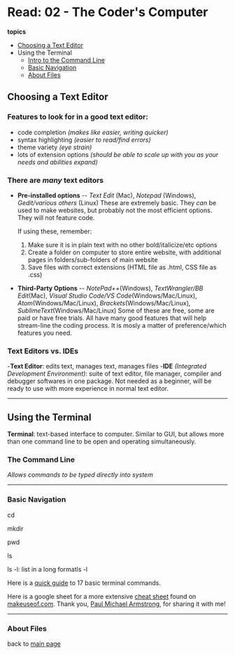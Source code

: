 # Read: 02 - The Coder's Computer
**topics**
* [Choosing a Text Editor](https://codefellows.github.io/code-102-guide/curriculum/class-02/Choosing-A-Text-Editor--The-Older-Coder.pdf)
* Using the Terminal
  * [Intro to the Command Line](https://ryanstutorials.net/linuxtutorial/commandline.php) 
  * [Basic Navigation](https://ryanstutorials.net/linuxtutorial/navigation.php)
  * [About Files](https://ryanstutorials.net/linuxtutorial/aboutfiles.php)

## Choosing a Text Editor

### Features to look for in a good text editor:
- code completion *(makes like easier, writing quicker)*
- syntax highlighting *(easier to read/find errors)*
- theme variety *(eye strain)*
- lots of extension options *(should be able to scale up with you as your needs and abilities expand)*

### There are *many* text editors
- **Pre-installed options** -- *Text Edit* (Mac), *Notepad* (Windows), *Gedit/various others* (Linux)
 These are extremely basic. They *can* be used to make websites, but probably not the most efficient options. They will not feature code.
 
   If using these, remember: 
   1. Make sure it is in plain text with no other bold/italicize/etc options
   2. Create a folder on computer to store entire website, with additional pages in folders/sub-folders of main website
   3. Save files with correct extensions (HTML file as .html, CSS file as .css)

- **Third-Party Options** -- *NotePad++*(Windows), *TextWrangler/BB Edit*(Mac), *Visual Studio Code/VS Code*(Windows/Mac/Linux), *Atom*(Windows/Mac/Linux), *Brackets*(Windows/Mac/Linux), *SublimeText*(Windows/Mac/Linux)
 Some of these are free, some are paid or have free trials. All have many good features that will help stream-line the coding process. It is mosly a matter of preference/which features you need.
 
 ### Text Editors vs. IDEs
 
 -**Text Editor**: edits text, manages text, manages files
 -**IDE** *(Integrated Development Environment)*: suite of text editor, file manager, compiler and debugger softwares in one package. Not needed as a beginner, will be ready to use with more experience in normal text editor.
 
 --------------------------------------------------------------------------------------------------------------
 
 ## Using the Terminal
 
 **Terminal**: text-based interface to computer. Similar to GUI, but allows more than one command line to be open and operating simultaneously.
 
 ### The Command Line
 
 *Allows commands to be typed directly into system*
 
 ***
 
 ### Basic Navigation
 
 cd
 
 mkdir
 
 pwd
 
 ls
 
 ls -l: list in a long formatls -l
 
 
 
 
 Here is a [quick guide](https://www.techrepublic.com/article/16-terminal-commands-every-user-should-know/) to 17 basic terminal commands.
 
 Here is a google sheet for a more extensive [cheat sheet](https://docs.google.com/spreadsheets/d/1FKZf2s0qzeWJmM2Yw4JfXQNuWKkpSA-_lDh6N9oHczg/edit#gid=0) found on [makeuseof.com](https://www.makeuseof.com/tag/mac-terminal-commands-cheat-sheet/). Thank you, [Paul Michael Armstrong](https://github.com/PaulMichaelArmstrong), for sharing it with me!
 
 ***
 
 ### About Files
 
 
 
 back to [main page](README.md)
